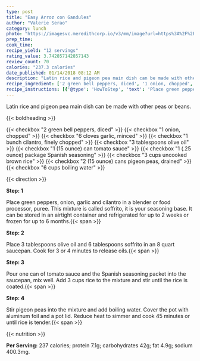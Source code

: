```yaml
---
type: post
title: "Easy Arroz con Gandules"
author: "Valerie Serao"
category: lunch
photo: "https://imagesvc.meredithcorp.io/v3/mm/image?url=https%3A%2F%2Fimages.media-allrecipes.com%2Fuserphotos%2F1169444.jpg"
prep_time: 
cook_time: 
recipe_yield: "12 servings"
rating_value: 3.742857142857143
review_count: 70
calories: "237.3 calories"
date_published: 01/14/2018 08:12 AM
description: "Latin rice and pigeon pea main dish can be made with other peas or beans."
recipe_ingredient: ['2 green bell peppers, diced', '1 onion, chopped', '6 cloves garlic, minced', '1 bunch cilantro, finely chopped', '3 tablespoons olive oil', '1 (15 ounce) can tomato sauce', '1 (.25 ounce) package Spanish seasoning', '3 cups uncooked brown rice', '2 (15 ounce) cans pigeon peas, drained', '6 cups boiling water']
recipe_instructions: [{'@type': 'HowToStep', 'text': 'Place green peppers, onion, garlic and cilantro in a blender or food processor, puree. This mixture is called soffrito, it is your seasoning base. It can be stored in an airtight container and refrigerated for up to 2 weeks or frozen for up to 6 months.\n'}, {'@type': 'HowToStep', 'text': 'Place 3 tablespoons olive oil and 6 tablespoons soffrito in an 8 quart saucepan. Cook for 3 or 4 minutes to release oils.\n'}, {'@type': 'HowToStep', 'text': 'Pour one can of tomato sauce and the Spanish seasoning packet into the saucepan, mix well. Add 3 cups rice to the mixture and stir until the rice is coated.\n'}, {'@type': 'HowToStep', 'text': 'Stir pigeon peas into the mixture and add boiling water. Cover the pot with aluminum foil and a pot lid. Reduce heat to simmer and cook 45 minutes or until rice is tender.\n'}]
---
```


Latin rice and pigeon pea main dish can be made with other peas or beans. 

{{< boldheading >}}

{{< checkbox "2  green bell peppers, diced" >}}
{{< checkbox "1  onion, chopped" >}}
{{< checkbox "6 cloves garlic, minced" >}}
{{< checkbox "1 bunch cilantro, finely chopped" >}}
{{< checkbox "3 tablespoons olive oil" >}}
{{< checkbox "1 (15 ounce) can tomato sauce" >}}
{{< checkbox "1 (.25 ounce) package Spanish seasoning" >}}
{{< checkbox "3 cups uncooked brown rice" >}}
{{< checkbox "2 (15 ounce) cans pigeon peas, drained" >}}
{{< checkbox "6 cups boiling water" >}}


{{< direction >}}

**Step: 1**

Place green peppers, onion, garlic and cilantro in a blender or food processor, puree. This mixture is called soffrito, it is your seasoning base. It can be stored in an airtight container and refrigerated for up to 2 weeks or frozen for up to 6 months.{{< span >}}

**Step: 2**

Place 3 tablespoons olive oil and 6 tablespoons soffrito in an 8 quart saucepan. Cook for 3 or 4 minutes to release oils.{{< span >}}

**Step: 3**

Pour one can of tomato sauce and the Spanish seasoning packet into the saucepan, mix well. Add 3 cups rice to the mixture and stir until the rice is coated.{{< span >}}

**Step: 4**

Stir pigeon peas into the mixture and add boiling water. Cover the pot with aluminum foil and a pot lid. Reduce heat to simmer and cook 45 minutes or until rice is tender.{{< span >}}

{{< nutrition >}}

**Per Serving:** 237 calories; protein 7.1g; carbohydrates 42g; fat 4.9g; sodium 400.3mg.